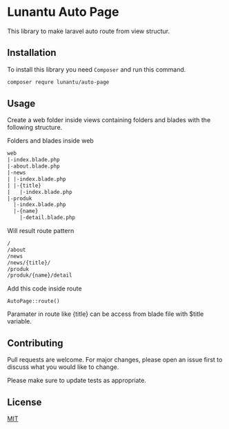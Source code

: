 # Lunantu Auto Page

This library to make laravel auto route from view structur.

## Installation

To install this library you need `Composer` and run this command.

```bash
composer requre lunantu/auto-page
```

## Usage

Create a web folder inside views containing folders and blades with the following structure.

Folders and blades inside web
```html
web
|-index.blade.php
|-about.blade.php
|-news
| |-index.blade.php
| |-{title}
|   |-index.blade.php
|-produk
  |-index.blade.php
  |-{name}
    |-detail.blade.php
```
Will result route pattern
```html
/
/about
/news
/news/{title}/
/produk
/produk/{name}/detail
```
Add this code inside route
``` 
AutoPage::route()
```
Paramater in route like {title} can be access from blade file with $title variable.

## Contributing
Pull requests are welcome. For major changes, please open an issue first to discuss what you would like to change.

Please make sure to update tests as appropriate.

## License
[MIT](https://github.com/lunantu/auto-page/blob/master/LICENSE)
